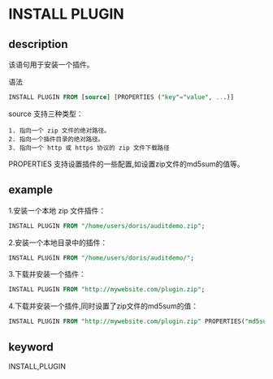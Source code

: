 # INSTALL PLUGIN

## description

该语句用于安装一个插件。

语法

```sql
INSTALL PLUGIN FROM [source] [PROPERTIES ("key"="value", ...)]
```

source 支持三种类型：

```plain text
1. 指向一个 zip 文件的绝对路径。
2. 指向一个插件目录的绝对路径。
3. 指向一个 http 或 https 协议的 zip 文件下载路径
```

PROPERTIES 支持设置插件的一些配置,如设置zip文件的md5sum的值等。

## example

1.安装一个本地 zip 文件插件：

```sql
INSTALL PLUGIN FROM "/home/users/doris/auditdemo.zip";
```

2.安装一个本地目录中的插件：

```sql
INSTALL PLUGIN FROM "/home/users/doris/auditdemo/";
```

3.下载并安装一个插件：

```sql
INSTALL PLUGIN FROM "http://mywebsite.com/plugin.zip";
```

4.下载并安装一个插件,同时设置了zip文件的md5sum的值：

```sql
INSTALL PLUGIN FROM "http://mywebsite.com/plugin.zip" PROPERTIES("md5sum" = "73877f6029216f4314d712086a146570");
```

## keyword

INSTALL,PLUGIN
